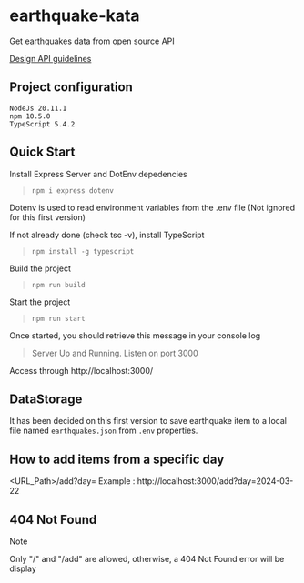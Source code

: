 # earthquake-kata
Get earthquakes data from open source API

[Design API guidelines](/design)

## Project configuration
`NodeJs 20.11.1`<br/>
`npm 10.5.0`<br/>
`TypeScript 5.4.2`

## Quick Start
Install Express Server and DotEnv depedencies
> `npm i express dotenv`

Dotenv is used to read environment variables from the .env file (Not ignored for this first version)

If not already done (check tsc -v), install TypeScript
> `npm install -g typescript`

Build the project
> `npm run build`

Start the project
> `npm run start`

Once started, you should retrieve this message in your console log 
> Server Up and Running. Listen on port 3000

Access through http://localhost:3000/

## DataStorage
It has been decided on this first version to save earthquake item to a local file named ``earthquakes.json`` from `.env` properties.

## How to add items from a specific day
<URL_Path>/add?day=<YYYY-MM-DD>
Example : http://localhost:3000/add?day=2024-03-22

## 404 Not Found
> [!NOTE]
Only "/" and "/add" are allowed, otherwise, a 404 Not Found error will be display

